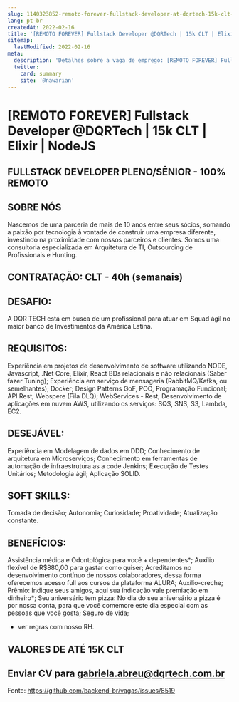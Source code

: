 ```yaml
---
slug: 1140323852-remoto-forever-fullstack-developer-at-dqrtech-15k-clt-elixir-nodejs
lang: pt-br
createdAt: 2022-02-16
title: '[REMOTO FOREVER] Fullstack Developer @DQRTech | 15k CLT | Elixir | NodeJS - Vaga de Emprego'
sitemap:
  lastModified: 2022-02-16
meta:
  description: 'Detalhes sobre a vaga de emprego: [REMOTO FOREVER] Fullstack Developer @DQRTech | 15k CLT | Elixir | NodeJS'
  twitter:
    card: summary
    site: '@nawarian'
---
```


# [REMOTO FOREVER] Fullstack Developer @DQRTech | 15k CLT | Elixir | NodeJS

## FULLSTACK DEVELOPER PLENO/SÊNIOR - 100% REMOTO

## SOBRE NÓS
Nascemos de uma parceria de mais de 10 anos entre seus sócios, somando a paixão por tecnologia à vontade de construir uma empresa diferente, investindo na proximidade com nossos parceiros e clientes. Somos uma consultoria especializada em Arquitetura de TI, Outsourcing de Profissionais e Hunting.

## CONTRATAÇÃO:  CLT - 40h (semanais)

## DESAFIO: 
A DQR TECH está em busca de um profissional para atuar em Squad ágil no maior banco de Investimentos da América Latina.

## REQUISITOS: 
Experiência em projetos de desenvolvimento de software utilizando NODE, Javascript, .Net Core, Elixir, React
BDs relacionais e não relacionais (Saber fazer Tuning);
Experiência em serviço de mensageria (RabbitMQ/Kafka, ou semelhantes);
Docker;
Design Patterns GoF, POO, Programação Funcional;
API Rest; 
Webspere (Fila DLQ);
WebServices - Rest;
Desenvolvimento de aplicações em nuvem AWS, utilizando os serviços: SQS, SNS, S3, Lambda, EC2.

## DESEJÁVEL: 
Experiência em Modelagem de dados em DDD;
Conhecimento de arquitetura em Microserviços;
Conhecimento em ferramentas de automação de infraestrutura as a code Jenkins;
Execução de Testes Unitários;
Metodologia ágil;
Aplicação SOLID.

## SOFT SKILLS: 
Tomada de decisão;
Autonomia;
Curiosidade;
Proatividade;
Atualização constante.

## BENEFÍCIOS: 
Assistência médica e Odontológica para você + dependentes*;
Auxílio flexível de R$880,00 para gastar como quiser;
Acreditamos no desenvolvimento contínuo de nossos colaboradores, dessa forma oferecemos acesso full aos cursos da plataforma ALURA;
Auxílio-creche;
Prêmio: Indique seus amigos, aqui sua indicação vale premiação em dinheiro*;
Seu aniversário tem pizza: No dia do seu aniversário a pizza é por nossa conta, para que você comemore este dia especial com as pessoas que você gosta;
Seguro de vida;
* ver regras com nosso RH.

##  VALORES DE ATÉ 15K CLT

##  Enviar CV para gabriela.abreu@dqrtech.com.br

Fonte: https://github.com/backend-br/vagas/issues/8519